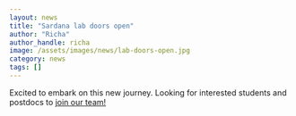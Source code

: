 ```yaml
---
layout: news
title: "Sardana lab doors open"
author: "Richa"
author_handle: richa
image: /assets/images/news/lab-doors-open.jpg
category: news
tags: []
---
```

Excited to embark on this new journey. Looking for interested students and postdocs to [join our team!](/about.html#join)